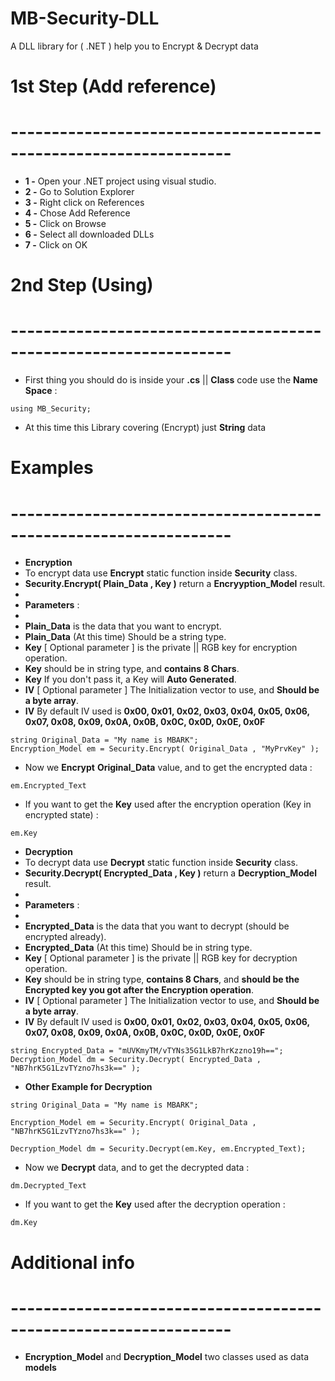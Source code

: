 # MB-Security-DLL
A DLL library for ( .NET ) help you to Encrypt &amp; Decrypt data
# 1st Step (Add reference)
# -----------------------------------------------------------------
- **1 -** Open your .NET project using visual studio.
- **2 -** Go to Solution Explorer
- **3 -** Right click on References
- **4 -** Chose Add Reference
- **5 -** Click on Browse
- **6 -** Select all downloaded DLLs
- **7 -** Click on OK

# 2nd Step (Using)
# -----------------------------------------------------------------
- First thing you should do is inside your **.cs** || **Class** code use the **Name Space** :  

```
using MB_Security;
```

- At this time this Library covering (Encrypt) just **String** data

# Examples
# -----------------------------------------------------------------
- **Encryption**
- To encrypt data use **Encrypt** static function inside **Security** class.
- **Security.Encrypt( Plain_Data , Key )** return a **Encryyption_Model** result.
-
- **Parameters** : 
-
- **Plain_Data** is the data that you want to encrypt.
- **Plain_Data** (At this time) Should be a string type.
- **Key** [ Optional parameter ] is the private || RGB key for encryption operation.
- **Key** should be in string type, and **contains 8 Chars**.
- **Key** If you don't pass it, a Key will **Auto Generated**.
- **IV** [ Optional parameter ] The Initialization vector to use, and **Should be a byte array**.
- **IV** By default IV used is **0x00, 0x01, 0x02, 0x03, 0x04, 0x05, 0x06, 0x07, 0x08, 0x09, 0x0A, 0x0B, 0x0C, 0x0D, 0x0E, 0x0F**

```
string Original_Data = "My name is MBARK";
Encryption_Model em = Security.Encrypt( Original_Data , "MyPrvKey" );
```
- Now we **Encrypt** **Original_Data** value, and to get the encrypted data :
```
em.Encrypted_Text
```

- If you want to get the **Key** used after the encryption operation (Key in encrypted state) :
```
em.Key
```

- **Decryption**
- To decrypt data use **Decrypt** static function inside **Security** class.
- **Security.Decrypt( Encrypted_Data , Key )** return a **Decryption_Model** result.
-
- **Parameters** : 
-
- **Encrypted_Data** is the data that you want to decrypt (should be encrypted already).
- **Encrypted_Data** (At this time) Should be in string type.
- **Key** [ Optional parameter ] is the private || RGB key for decryption operation.
- **Key** should be in string type, **contains 8 Chars**, and **should be the Encrypted key you got after the Encryption operation**.
- **IV** [ Optional parameter ] The Initialization vector to use, and **Should be a byte array**.
- **IV** By default IV used is **0x00, 0x01, 0x02, 0x03, 0x04, 0x05, 0x06, 0x07, 0x08, 0x09, 0x0A, 0x0B, 0x0C, 0x0D, 0x0E, 0x0F**

```
string Encrypted_Data = "mUVKmyTM/vTYNs35G1LkB7hrKzzno19h==";
Decryption_Model dm = Security.Decrypt( Encrypted_Data , "NB7hrK5G1LzvTYzno7hs3k==" );
```

- **Other Example for Decryption**
```
string Original_Data = "My name is MBARK";

Encryption_Model em = Security.Encrypt( Original_Data , "NB7hrK5G1LzvTYzno7hs3k==" );

Decryption_Model dm = Security.Decrypt(em.Key, em.Encrypted_Text);

```

- Now we **Decrypt** data, and to get the decrypted data :
```
dm.Decrypted_Text
```

- If you want to get the **Key** used after the decryption operation :
```
dm.Key
```

# Additional info
# -----------------------------------------------------------------

- **Encryption_Model** and **Decryption_Model** two classes used as data **models**

